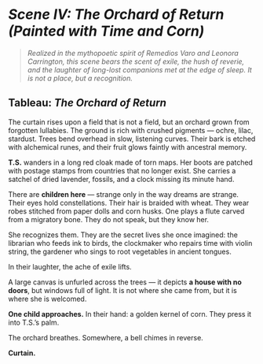 # *Scene IV: The Orchard of Return (Painted with Time and Corn)*

> *Realized in the mythopoetic spirit of Remedios Varo and Leonora Carrington, this scene bears the scent of exile, the hush of reverie, and the laughter of long-lost companions met at the edge of sleep. It is not a place, but a recognition.*

## Tableau: *The Orchard of Return*

The curtain rises upon a field that is not a field, but an orchard grown from forgotten lullabies. The ground is rich with crushed pigments — ochre, lilac, stardust. Trees bend overhead in slow, listening curves. Their bark is etched with alchemical runes, and their fruit glows faintly with ancestral memory.

**T.S.** wanders in a long red cloak made of torn maps. Her boots are patched with postage stamps from countries that no longer exist. She carries a satchel of dried lavender, fossils, and a clock missing its minute hand.

There are **children here** — strange only in the way dreams are strange. Their eyes hold constellations. Their hair is braided with wheat. They wear robes stitched from paper dolls and corn husks. One plays a flute carved from a migratory bone. They do not speak, but they know her.

She recognizes them. They are the secret lives she once imagined: the librarian who feeds ink to birds, the clockmaker who repairs time with violin string, the gardener who sings to root vegetables in ancient tongues.

In their laughter, the ache of exile lifts.

A large canvas is unfurled across the trees — it depicts **a house with no doors**, but windows full of light. It is not where she came from, but it is where she is welcomed.

**One child approaches.** In their hand: a golden kernel of corn. They press it into T.S.’s palm.

The orchard breathes. Somewhere, a bell chimes in reverse.

**Curtain.**

